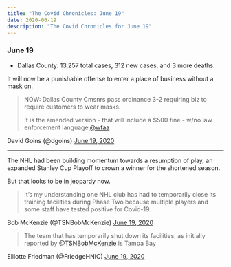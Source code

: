 ```yaml
---
title: "The Covid Chronicles: June 19"
date: 2020-06-19
description: "The Covid Chronicles for June 19"
---
```


### June 19

- Dallas County: 13,257 total cases, 312 new cases, and 3 more deaths.

It will now be a punishable offense to enter a place of business without a mask on.

> NOW: Dallas County Cmsnrs pass ordinance 3-2 requiring biz to require customers to wear masks.  
> 
> It is the amended version - that will include a $500 fine - w/no law enforcement language.[@wfaa](https://twitter.com/wfaa)

David Goins (@dgoins) [June 19, 2020](https://twitter.com/dgoins/status/1273981399679283201)

---

The NHL had been building momentum towards a resumption of play, an expanded Stanley Cup Playoff to crown a winner for the shortened season.

But that looks to be in jeopardy now.

> It’s my understanding one NHL club has had to temporarily close its training facilities during Phase Two because multiple players and some staff have tested positive for Covid-19.

 Bob McKenzie (@TSNBobMcKenzie) [June 19, 2020](https://twitter.com/TSNBobMcKenzie/status/1274025537535647744)

> The team that has temporarily shut down its facilities, as initially reported by [@TSNBobMcKenzie](https://twitter.com/TSNBobMcKenzie) is Tampa Bay

 Elliotte Friedman (@FriedgeHNIC) [June 19, 2020](https://twitter.com/FriedgeHNIC/status/1274029608313278468)
